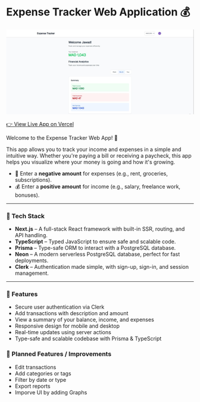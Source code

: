 # Expense Tracker Web Application 💰

![Expense Tracker Web Application Screenshot](/public/screenshot.JPG)

[👉 View Live App on Vercel](https://expense-tracker-nextjs-lilac.vercel.app/)

Welcome to the Expense Tracker Web App! 🎉

This app allows you to track your income and expenses in a simple and intuitive way. Whether you're paying a bill or receiving a paycheck, this app helps you visualize where your money is going and how it's growing.

- 💸 Enter a **negative amount** for expenses (e.g., rent, groceries, subscriptions).
- 💰 Enter a **positive amount** for income (e.g., salary, freelance work, bonuses).

---

### 🧱 Tech Stack

- **Next.js** – A full-stack React framework with built-in SSR, routing, and API handling.
- **TypeScript** – Typed JavaScript to ensure safe and scalable code.
- **Prisma** – Type-safe ORM to interact with a PostgreSQL database.
- **Neon** – A modern serverless PostgreSQL database, perfect for fast deployments.
- **Clerk** – Authentication made simple, with sign-up, sign-in, and session management.

---

### 🚀 Features

- Secure user authentication via Clerk
- Add transactions with description and amount
- View a summary of your balance, income, and expenses
- Responsive design for mobile and desktop
- Real-time updates using server actions
- Type-safe and scalable codebase with Prisma & TypeScript

### 🧪 Planned Features / Improvements

- Edit transactions
- Add categories or tags
- Filter by date or type
- Export reports
- Imporve UI by adding Graphs